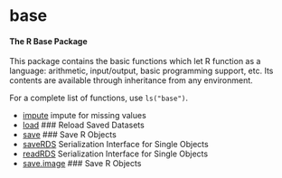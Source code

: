 # base

#### The R Base Package
 
 This package contains the basic functions which let R function as a language: 
 arithmetic, input/output, basic programming support, etc. Its contents are 
 available through inheritance from any environment.

 For a complete list of functions, use ``ls("base")``.

+ [impute](base/impute.1) impute for missing values
+ [load](base/load.1) ### Reload Saved Datasets
+ [save](base/save.1) ### Save R Objects
+ [saveRDS](base/saveRDS.1) Serialization Interface for Single Objects
+ [readRDS](base/readRDS.1) Serialization Interface for Single Objects
+ [save.image](base/save.image.1) ### Save R Objects
